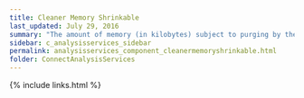 ```yaml
---
title: Cleaner Memory Shrinkable
last_updated: July 29, 2016
summary: "The amount of memory (in kilobytes) subject to purging by the background cleaner."
sidebar: c_analysisservices_sidebar
permalink: analysisservices_component_cleanermemoryshrinkable.html
folder: ConnectAnalysisServices
---
```





{% include links.html %}
﻿
